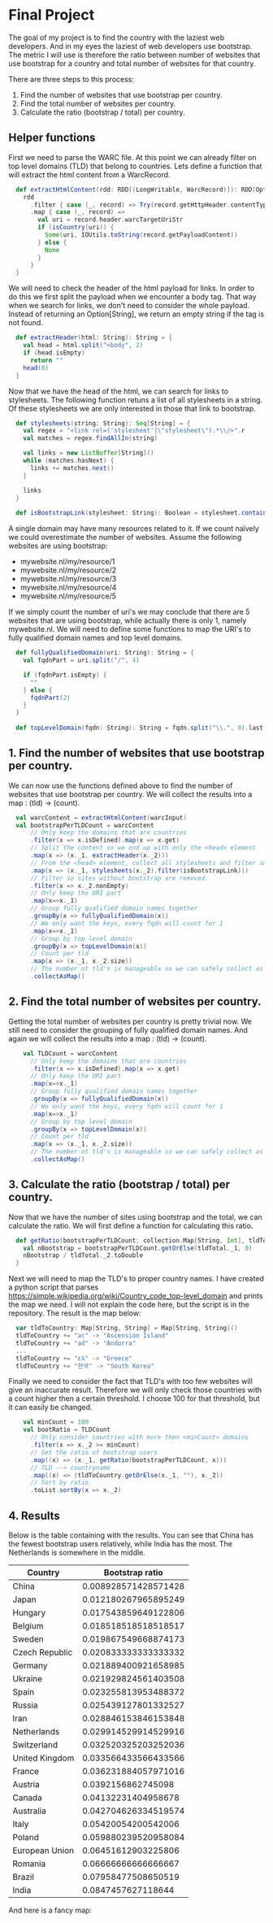 # Final Project

The goal of my project is to find the country with the laziest web developers. And in my eyes the laziest of web developers use bootstrap. The metric I will use is therefore the ratio between number of websites that use bootstrap for a country and total number of websites for that country.

There are three steps to this process:
1. Find the number of websites that use bootstrap per country.
2. Find the total number of websites per country.
3. Calculate the ratio (bootstrap / total) per country.

## Helper functions
First we need to parse the WARC file. At this point we can already filter on top level domains (TLD) that belong to countries. Lets define a function that will extract the html content from a WarcRecord. 

```scala
  def extractHtmlContent(rdd: RDD[(LongWritable, WarcRecord)]): RDD[Option[(String, String)]] = {
    rdd
      .filter { case (_, record) => Try(record.getHttpHeader.contentType.contains("text/html")) getOrElse false }
      .map { case (_, record) =>
        val uri = record.header.warcTargetUriStr
        if (isCountry(uri)) {
          Some(uri, IOUtils.toString(record.getPayloadContent))
        } else {
          None
        }
      }
  }
```

We will need to check the header of the html payload for links. In order to do this we first split the payload when we encounter a body tag. That way when we search for links, we don't need to consider the whole payload. Instead of returning an Option[String], we return an empty string if the tag is not found. 

```scala
  def extractHeader(html: String): String = {
    val head = html.split("<body", 2)
    if (head.isEmpty)
      return ""
    head(0)
  }
```

Now that we have the head of the html, we can search for links to stylesheets. The following function  retuns a list of all stylesheets in a string. Of these stylesheets we are only interested in those that link to bootstrap.

```scala
  def stylesheets(string: String): Seq[String] = {
    val regex = "<link rel=('stylesheet'|\"stylesheet\").*\\/>".r
    val matches = regex.findAllIn(string)

    val links = new ListBuffer[String]()
    while (matches.hasNext) {
      links += matches.next()
    }

    links
  }
  
  def isBootstrapLink(stylesheet: String): Boolean = stylesheet.contains("bootstrap.min.css") || stylesheet.contains("bootstrap.css")
```

A single domain may have many resources related to it. If we count naïvely we could overestimate the number of websites. Assume the following websites are using bootstrap:
* mywebsite.nl/my/resource/1
* mywebsite.nl/my/resource/2
* mywebsite.nl/my/resource/3
* mywebsite.nl/my/resource/4
* mywebsite.nl/my/resource/5

If we simply count the number of uri's we may conclude that there are 5 websites that are using bootstrap, while actually there is only 1, namely mywebsite.nl. We will need to define some functions to map the URI's to fully qualified domain names and top level domains.

```scala
  def fullyQualifiedDomain(uri: String): String = {
    val fqdnPart = uri.split("/", 4)

    if (fqdnPart.isEmpty) {
      ""
    } else {
      fqdnPart(2)
    }
  }
  
  def topLevelDomain(fqdn: String): String = fqdn.split("\\.", 0).last
```





  
## 1. Find the number of websites that use bootstrap per country. 

We can now use the functions defined above to find the number of websites that use bootstrap per country. We will collect the results into a map : (tld) -> (count).

```scala
  val warcContent = extractHtmlContent(warcInput)
  val bootstrapPerTLDCount = warcContent
      // Only keep the domains that are countries
      .filter(x => x.isDefined).map(x => x.get)
      // Split the content so we end up with only the <head> element
      .map(x => (x._1, extractHeader(x._2)))
      // From the <head> element, collect all stylesheets and filter so we only keep stylesheets linking to bootstrap
      .map(x => (x._1, stylesheets(x._2).filter(isBootstrapLink))) 
      // Filter so sites without bootstrap are removed
      .filter(x => x._2.nonEmpty)
      // Only keep the URI part
      .map(x=>x._1)
      // Group fully qualified domain names together
      .groupBy(x => fullyQualifiedDomain(x))
      // We only want the keys, every fqdn will count for 1
      .map(x=>x._1)
      // Group by top level domain
      .groupBy(x => topLevelDomain(x))
      // Count per tld
      .map(x => (x._1, x._2.size))
      // The number ot tld's is manageable so we can safely collect as map
      .collectAsMap()
```

  
## 2. Find the total number of websites per country.

Getting the total number of websites per country is pretty trivial now. We still need to consider the grouping of fully qualified domain names. And again we will collect the results into a map : (tld) -> (count).

```scala
    val TLDCount = warcContent
      // Only keep the domains that are countries
      .filter(x => x.isDefined).map(x => x.get)
      // Only keep the URI part
      .map(x=>x._1)
      // Group fully qualified domain names together
      .groupBy(x => fullyQualifiedDomain(x))
      // We only want the keys, every fqdn will count for 1
      .map(x=>x._1)
      // Group by top level domain
      .groupBy(x => topLevelDomain(x))
      // Count per tld
      .map(x => (x._1, x._2.size))
      // The number ot tld's is manageable so we can safely collect as map
      .collectAsMap()
```




## 3. Calculate the ratio (bootstrap / total) per country.

Now that we have the number of sites using bootstrap and the total, we can calculate the ratio. We will first define a function for calculating this ratio. 

```scala
  def getRatio(bootstrapPerTLDCount: collection.Map[String, Int], tldTotal: (String, Int)): Double = {
    val nBootstrap = bootstrapPerTLDCount.getOrElse(tldTotal._1, 0)
    nBootstrap / tldTotal._2.toDouble
  }
```

Next we will need to map the TLD's to proper country names. I have created a python script that parses https://simple.wikipedia.org/wiki/Country_code_top-level_domain and prints the map we need. I will not explain the code here, but the script is in the repository. The result is the map below:
```scala
  var tldToCountry: Map[String, String] = Map[String, String]()
  tldToCountry += "ac" -> "Ascension Island"
  tldToCountry += "ad" -> "Andorra"
  ...
  tldToCountry += "ελ" -> "Greece"
  tldToCountry += "한국" -> "South Korea"
```

Finally we need to consider the fact that TLD's with too few websites will give an inaccurate result. Therefore we will only check those countries with a count higher then a certain threshold. I choose 100 for that threshold, but it can easily be changed.

```scala
    val minCount = 100
    val bootRatio = TLDCount
      // Only consider countries with more then <minCount> domains
      .filter(x => x._2 >= minCount)
      // Get the ratio of bootstrap users
      .map((x) => (x._1, getRatio(bootstrapPerTLDCount, x)))
      // TLD --> countryname
      .map((x) => (tldToCountry.getOrElse(x._1, ""), x._2))
      // Sort by ratio
      .toList.sortBy(x => x._2)
```

## 4. Results
Below is the table containing with the results. You can see that China has the fewest bootstrap users relatively, while India has the most. The Netherlands is somewhere in the middle. 


| Country | Bootstrap ratio | 
| --- | --- |
| China | 0.008928571428571428 |
| Japan | 0.012180267965895249 |
| Hungary | 0.017543859649122806 |
| Belgium | 0.018518518518518517 |
| Sweden | 0.019867549668874173 |
| Czech Republic | 0.020833333333333332 |
| Germany | 0.021889400921658985 |
| Ukraine | 0.021929824561403508 |
| Spain | 0.023255813953488372 |
| Russia | 0.025439127801332527 |
| Iran | 0.028846153846153848 |
| Netherlands | 0.029914529914529916 |
| Switzerland | 0.032520325203252036 |
| United Kingdom | 0.033566433566433566 |
| France | 0.036231884057971016 |
| Austria | 0.0392156862745098 |
| Canada | 0.04132231404958678 |
| Australia | 0.042704626334519574 |
| Italy | 0.05420054200542006 |
| Poland | 0.059880239520958084 |
| European Union | 0.06451612903225806 |
| Romania | 0.06666666666666667 |
| Brazil | 0.07958477508650519 |
| India | 0.0847457627118644 |

And here is a fancy map:

<script type="text/javascript" src="https://www.gstatic.com/charts/loader.js"></script>
<script type="text/javascript">
google.charts.load('current', {
'packages': ['geochart'],
// Note: you will need to get a mapsApiKey for your project.
// See: https://developers.google.com/chart/interactive/docs/basic_load_libs#load-settings
'mapsApiKey': 'AIzaSyD-9tSrke72PouQMnMX-a7eZSW0jkFMBWY'
});
google.charts.setOnLoadCallback(drawRegionsMap);

function drawRegionsMap() {
var data = google.visualization.arrayToDataTable([
['Country', 'Ratio'],
['Poland', 0.059880239520958084],
['Japan', 0.012180267965895249],
['Spain', 0.023255813953488372],
['Russia', 0.025439127801332527],
['China', 0.008928571428571428],
['Romania', 0.06666666666666667],
['Belgium', 0.018518518518518517],
['Iran', 0.028846153846153848],
['Canada', 0.04132231404958678],
['Ukraine', 0.021929824561403508],
['United Kingdom', 0.033566433566433566],
['Czech Republic', 0.020833333333333332],
['India', 0.0847457627118644],
['Sweden', 0.019867549668874173],
['Brazil', 0.07958477508650519],
['Australia', 0.042704626334519574],
['Austria', 0.0392156862745098],
['Italy', 0.05420054200542006],
['France', 0.036231884057971016],
['Netherlands', 0.029914529914529916],
['Switzerland', 0.032520325203252036],
['European Union', 0.06451612903225806],
['Germany', 0.021889400921658985],
['Hungary', 0.017543859649122806]
]);

var options = {};

var chart = new google.visualization.GeoChart(document.getElementById('regions_div'));

chart.draw(data, options);
}

document.getElementById("main-content").style.max-width = "1280px"
document.getElementById("main-content").style.padding = "8px"
</script>

<div id="regions_div" style="width: 1280px; height: 720px;"></div>




